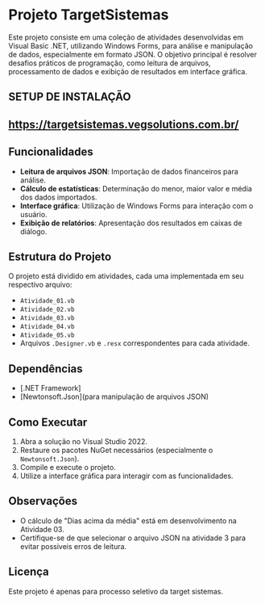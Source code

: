# Projeto TargetSistemas

Este projeto consiste em uma coleção de atividades desenvolvidas em Visual Basic .NET, utilizando Windows Forms, para análise e manipulação de dados, especialmente em formato JSON. O objetivo principal é resolver desafios práticos de programação, como leitura de arquivos, processamento de dados e exibição de resultados em interface gráfica.

## SETUP DE INSTALAÇÃO
## https://targetsistemas.vegsolutions.com.br/

## Funcionalidades

- **Leitura de arquivos JSON**: Importação de dados financeiros para análise.
- **Cálculo de estatísticas**: Determinação do menor, maior valor e média dos dados importados.
- **Interface gráfica**: Utilização de Windows Forms para interação com o usuário.
- **Exibição de relatórios**: Apresentação dos resultados em caixas de diálogo.

## Estrutura do Projeto

O projeto está dividido em atividades, cada uma implementada em seu respectivo arquivo:

- `Atividade_01.vb`
- `Atividade_02.vb`
- `Atividade_03.vb`
- `Atividade_04.vb`
- `Atividade_05.vb`
- Arquivos `.Designer.vb` e `.resx` correspondentes para cada atividade.

## Dependências

- [.NET Framework]
- [Newtonsoft.Json](para manipulação de arquivos JSON)

## Como Executar

1. Abra a solução no Visual Studio 2022.
2. Restaure os pacotes NuGet necessários (especialmente o `Newtonsoft.Json`).
3. Compile e execute o projeto.
4. Utilize a interface gráfica para interagir com as funcionalidades.

## Observações

- O cálculo de "Dias acima da média" está em desenvolvimento na Atividade 03.
- Certifique-se de que selecionar o arquivo JSON na atividade 3 para evitar possiveis erros de leitura.

## Licença

Este projeto é apenas para processo seletivo da target sistemas.
